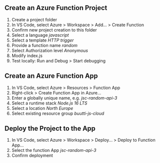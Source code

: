 ## Create an Azure Function Project
1. Create a project folder
2. In VS Code, select Azure > Workspace > Add... > Create Function
3. Confirm new project creation to this folder
4. Select a language *javascript*
5. Select a template *HTTP trigger*
6. Provide a function name *random*
7. Select Authorization level *Anonymous*
8. Modify index.js
9. Test locally: Run and Debug > Start debugging

## Create an Azure Function App
1. In VS Code, select Azure > Resources > Function App 
2. Right-click > Create Function App in Azure...
3. Enter a globally unique name, e.g. *jsc-random-api-3*
4. Select a runtime stack *Node.js 16 LTS*
5. Select a location *North Europe*
6. Select existing resource group *buutti-js-cloud*

## Deploy the Project to the App
1. In VS Code, select Azure > Workspace > Deploy... > Deploy to Function App...
2. Select the function App *jsc-random-api-3*
3. Confirm deployment
